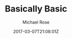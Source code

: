 ---
title: 'Basically Basic'
github: https://github.com/mmistakes/jekyll-theme-basically-basic
demo: https://mmistakes.github.io/jekyll-theme-basically-basic/
author: Michael Rose
ssg:
  - Jekyll
cms:
  - No Cms
date: 2017-03-07T21:08:01Z
github_branch: master
description: "Your new Jekyll default theme"
stale: false
---